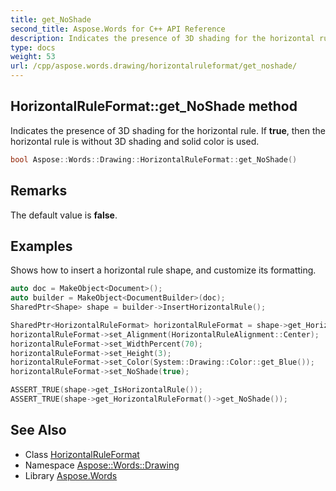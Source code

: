 ```yaml
---
title: get_NoShade
second_title: Aspose.Words for C++ API Reference
description: Indicates the presence of 3D shading for the horizontal rule. If true, then the horizontal rule is without 3D shading and solid color is used.
type: docs
weight: 53
url: /cpp/aspose.words.drawing/horizontalruleformat/get_noshade/
---
```

## HorizontalRuleFormat::get_NoShade method


Indicates the presence of 3D shading for the horizontal rule. If **true**, then the horizontal rule is without 3D shading and solid color is used.

```cpp
bool Aspose::Words::Drawing::HorizontalRuleFormat::get_NoShade()
```

## Remarks


The default value is **false**.

## Examples



Shows how to insert a horizontal rule shape, and customize its formatting. 
```cpp
auto doc = MakeObject<Document>();
auto builder = MakeObject<DocumentBuilder>(doc);
SharedPtr<Shape> shape = builder->InsertHorizontalRule();

SharedPtr<HorizontalRuleFormat> horizontalRuleFormat = shape->get_HorizontalRuleFormat();
horizontalRuleFormat->set_Alignment(HorizontalRuleAlignment::Center);
horizontalRuleFormat->set_WidthPercent(70);
horizontalRuleFormat->set_Height(3);
horizontalRuleFormat->set_Color(System::Drawing::Color::get_Blue());
horizontalRuleFormat->set_NoShade(true);

ASSERT_TRUE(shape->get_IsHorizontalRule());
ASSERT_TRUE(shape->get_HorizontalRuleFormat()->get_NoShade());
```

## See Also

* Class [HorizontalRuleFormat](../)
* Namespace [Aspose::Words::Drawing](../../)
* Library [Aspose.Words](../../../)
